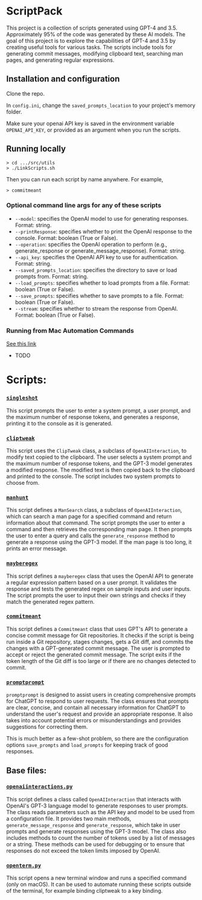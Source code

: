 # ScriptPack
This project is a collection of scripts generated using GPT-4 and 3.5. Approximately 95% of the code was generated by these AI models. The goal of this project is to explore the capabilities of GPT-4 and 3.5 by creating useful tools for various tasks. The scripts include tools for generating commit messages, modifying clipboard text, searching man pages, and generating regular expressions.

## Installation and configuration
Clone the repo.

In `config.ini`, change the `saved_prompts_location` to your project's memory folder.

Make sure your openai API key is saved in the environment variable `OPENAI_API_KEY`, or provided as an argument when you run the scripts. 


## Running locally
```
> cd .../src/utils
> ./LinkScripts.sh
```
Then you can run each script by name anywhere. For example, 

`> commitmeant`

### Optional command line args for any of these scripts
- `--model`: specifies the OpenAI model to use for generating responses. Format: string.
- `--printResponse`: specifies whether to print the OpenAI response to the console. Format: boolean (True or False).
- `--operation`: specifies the OpenAI operation to perform (e.g., generate_response or generate_message_response). Format: string.
- `--api_key`: specifies the OpenAI API key to use for authentication. Format: string.
- `--saved_prompts_location`: specifies the directory to save or load prompts from. Format: string.
- `--load_prompts`: specifies whether to load prompts from a file. Format: boolean (True or False).
- `--save_prompts`: specifies whether to save prompts to a file. Format: boolean (True or False).
- `--stream`: specifies whether to stream the response from OpenAI. Format: boolean (True or False).

### Running from Mac Automation Commands
[See this link](https://apple.stackexchange.com/questions/399428/how-to-close-the-terminal-app-using-the-terminal-command-lineexit-in-macos-c)
- TODO

# Scripts:

### [`singleshot`](./src/cli/singleshot.py)
This script prompts the user to enter a system prompt, a user prompt, and the maximum number of response tokens, and generates a response, printing it to the console as it is generated.
### [`cliptweak`](./src/cli/cliptweak.py)
This script uses the `ClipTweak` class, a subclass of `OpenAIInteraction`, to modify text copied to the clipboard. The user selects a system prompt and the maximum number of response tokens, and the GPT-3 model generates a modified response. The modified text is then copied back to the clipboard and printed to the console. The script includes two system prompts to choose from.
### [`manhunt`](./src/cli/manhunt.py)
This script defines a `ManSearch` class, a subclass of `OpenAIInteraction`, which can search a man page for a specified command and return information about that command. The script prompts the user to enter a command and then retrieves the corresponding man page. It then prompts the user to enter a query and calls the `generate_response` method to generate a response using the GPT-3 model. If the man page is too long, it prints an error message.
### [`mayberegex`](./src/cli/mayberegex.py)
This script defines a `mayberegex` class that uses the OpenAI API to generate a regular expression pattern based on a user prompt. It validates the response and tests the generated regex on sample inputs and user inputs. The script prompts the user to input their own strings and checks if they match the generated regex pattern.
### [`commitmeant`](./src/cli/commitmeant.py)
This script defines a `Commitmeant` class that uses GPT's API to generate a concise commit message for Git repositories. It checks if the script is being run inside a Git repository, stages changes, gets a Git diff, and commits the changes with a GPT-generated commit message. The user is prompted to accept or reject the generated commit message. The script exits if the token length of the Git diff is too large or if there are no changes detected to commit.
### [`promptprompt`](./src/cli/promptprompt.py)
`promptprompt` is designed to assist users in creating comprehensive prompts for ChatGPT to respond to user requests. The class ensures that prompts are clear, concise, and contain all necessary information for ChatGPT to understand the user's request and provide an appropriate response. It also takes into account potential errors or misunderstandings and provides suggestions for correcting them.

This is much better as a few-shot problem, so there are the configuration options `save_prompts` and `load_prompts` for keeping track of good responses. 

## Base files:
### [`openaiinteractions.py`](./src/openaiinteractions.py)
This script defines a class called `OpenAIInteraction` that interacts with OpenAI's GPT-3 language model to generate responses to user prompts. The class reads parameters such as the API key and model to be used from a configuration file. It provides two main methods, `generate_message_response` and `generate_response`, which take in user prompts and generate responses using the GPT-3 model. The class also includes methods to count the number of tokens used by a list of messages or a string. These methods can be used for debugging or to ensure that responses do not exceed the token limits imposed by OpenAI.
### [`openterm.py`](./src/utils/openterm.py)
This script opens a new terminal window and runs a specified command (only on macOS). It can be used to automate running these scripts outside of the terminal, for example binding cliptweak to a key binding.
